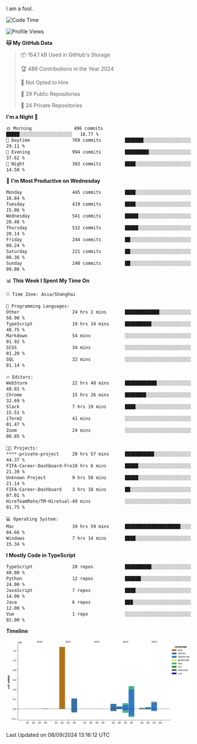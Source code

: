 I am a fool.

<!--START_SECTION:waka-->
![Code Time](http://img.shields.io/badge/Code%20Time-1%2C794%20hrs%2052%20mins-blue)

![Profile Views](http://img.shields.io/badge/Profile%20Views-1-blue)

**🐱 My GitHub Data** 

> 📦 154.1 kB Used in GitHub's Storage 
 > 
> 🏆 486 Contributions in the Year 2024
 > 
> 🚫 Not Opted to Hire
 > 
> 📜 29 Public Repositories 
 > 
> 🔑 24 Private Repositories 
 > 
**I'm a Night 🦉** 

```text
🌞 Morning                496 commits         █████░░░░░░░░░░░░░░░░░░░░   18.77 % 
🌆 Daytime                769 commits         ███████░░░░░░░░░░░░░░░░░░   29.11 % 
🌃 Evening                994 commits         █████████░░░░░░░░░░░░░░░░   37.62 % 
🌙 Night                  383 commits         ████░░░░░░░░░░░░░░░░░░░░░   14.50 % 
```
📅 **I'm Most Productive on Wednesday** 

```text
Monday                   445 commits         ████░░░░░░░░░░░░░░░░░░░░░   16.84 % 
Tuesday                  419 commits         ████░░░░░░░░░░░░░░░░░░░░░   15.86 % 
Wednesday                541 commits         █████░░░░░░░░░░░░░░░░░░░░   20.48 % 
Thursday                 532 commits         █████░░░░░░░░░░░░░░░░░░░░   20.14 % 
Friday                   244 commits         ██░░░░░░░░░░░░░░░░░░░░░░░   09.24 % 
Saturday                 221 commits         ██░░░░░░░░░░░░░░░░░░░░░░░   08.36 % 
Sunday                   240 commits         ██░░░░░░░░░░░░░░░░░░░░░░░   09.08 % 
```


📊 **This Week I Spent My Time On** 

```text
🕑︎ Time Zone: Asia/Shanghai

💬 Programming Languages: 
Other                    24 hrs 2 mins       █████████████░░░░░░░░░░░░   50.90 % 
TypeScript               19 hrs 14 mins      ██████████░░░░░░░░░░░░░░░   40.75 % 
Markdown                 54 mins             ░░░░░░░░░░░░░░░░░░░░░░░░░   01.92 % 
SCSS                     34 mins             ░░░░░░░░░░░░░░░░░░░░░░░░░   01.20 % 
SQL                      32 mins             ░░░░░░░░░░░░░░░░░░░░░░░░░   01.14 % 

🔥 Editors: 
WebStorm                 22 hrs 40 mins      ████████████░░░░░░░░░░░░░   48.01 % 
Chrome                   15 hrs 26 mins      ████████░░░░░░░░░░░░░░░░░   32.69 % 
Slack                    7 hrs 19 mins       ████░░░░░░░░░░░░░░░░░░░░░   15.51 % 
iTerm2                   41 mins             ░░░░░░░░░░░░░░░░░░░░░░░░░   01.47 % 
Zoom                     24 mins             ░░░░░░░░░░░░░░░░░░░░░░░░░   00.85 % 

🐱‍💻 Projects: 
****-private-project     20 hrs 57 mins      ███████████░░░░░░░░░░░░░░   44.37 % 
FIFA-Career-Dashboard-Fro10 hrs 6 mins       █████░░░░░░░░░░░░░░░░░░░░   21.39 % 
Unknown Project          9 hrs 58 mins       █████░░░░░░░░░░░░░░░░░░░░   21.14 % 
FIFA-Career-Dashboard    3 hrs 18 mins       ██░░░░░░░░░░░░░░░░░░░░░░░   07.01 % 
HireTeamMate/TM-Hiretual-49 mins             ░░░░░░░░░░░░░░░░░░░░░░░░░   01.75 % 

💻 Operating System: 
Mac                      39 hrs 59 mins      █████████████████████░░░░   84.66 % 
Windows                  7 hrs 14 mins       ████░░░░░░░░░░░░░░░░░░░░░   15.34 % 
```

**I Mostly Code in TypeScript** 

```text
TypeScript               20 repos            ██████████░░░░░░░░░░░░░░░   40.00 % 
Python                   12 repos            ██████░░░░░░░░░░░░░░░░░░░   24.00 % 
JavaScript               7 repos             ████░░░░░░░░░░░░░░░░░░░░░   14.00 % 
Java                     6 repos             ███░░░░░░░░░░░░░░░░░░░░░░   12.00 % 
Vue                      1 repo              ░░░░░░░░░░░░░░░░░░░░░░░░░   02.00 % 
```



**Timeline**

![Lines of Code chart](https://raw.githubusercontent.com/VeejaLiu/VeejaLiu/master/assets/bar_graph.png)


 Last Updated on 08/09/2024 13:16:12 UTC
<!--END_SECTION:waka-->
